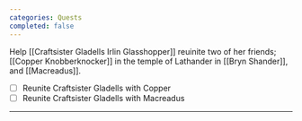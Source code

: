 ```yaml
---
categories: Quests
completed: false
---
```


Help [[Craftsister Gladells Irlin Glasshopper]] reuinite two of her friends; [[Copper Knobberknocker]] in the temple of Lathander in [[Bryn Shander]], and [[Macreadus]].

- [ ] Reunite Craftsister Gladells with Copper
- [ ] Reunite Craftsister Gladells with Macreadus

--- 